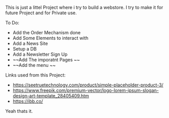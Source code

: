 This is just a littel Project where i try to build a webstore.
I try to make it for future Project and for Private use.

To Do:
- Add the Order Mechanism done 
- Add Some Elements to interact with
- Add a News Site 
- Setup a DB
- Add a Newsletter Sign Up
- ~~Add The imporatnt Pages ~~
- ~~Add the menu ~~ 

Links used from this Project:
- https://seetruetechnology.com/product/simple-placeholder-product-3/
- https://www.freepik.com/premium-vector/logo-lorem-ipsum-slogan-design-art-template_28405409.htm
- https://ibb.co/

Yeah thats it.